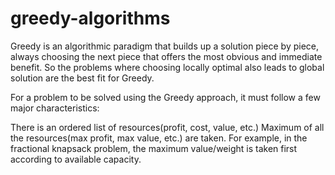 # greedy-algorithms

Greedy is an algorithmic paradigm that builds up a solution piece by piece, always choosing the next piece that offers the most obvious and immediate benefit. 
So the problems where choosing locally optimal also leads to global solution are the best fit for Greedy.


For a problem to be solved using the Greedy approach, it must follow a few major characteristics:

There is an ordered list of resources(profit, cost, value, etc.) 
Maximum of all the resources(max profit, max value, etc.) are taken. 
For example, in the fractional knapsack problem, the maximum value/weight is taken first according to available capacity. 

